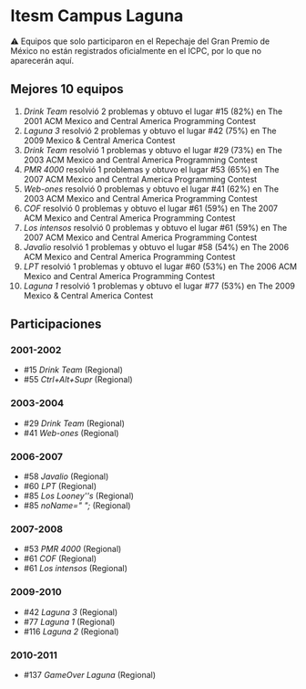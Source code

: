 # Itesm Campus Laguna

:warning: Equipos que solo participaron en el Repechaje del Gran Premio de México no están registrados oficialmente en el ICPC, por lo que no aparecerán aquí.

## Mejores 10 equipos

1. _Drink Team_ resolvió 2 problemas y obtuvo el lugar #15 (82%) en The 2001 ACM Mexico and Central America Programming Contest
1. _Laguna 3_ resolvió 2 problemas y obtuvo el lugar #42 (75%) en The 2009 Mexico & Central America Contest
1. _Drink Team_ resolvió 1 problemas y obtuvo el lugar #29 (73%) en The 2003 ACM Mexico and Central America Programming Contest
1. _PMR 4000_ resolvió 1 problemas y obtuvo el lugar #53 (65%) en The 2007 ACM Mexico and Central America Programming Contest
1. _Web-ones_ resolvió 0 problemas y obtuvo el lugar #41 (62%) en The 2003 ACM Mexico and Central America Programming Contest
1. _COF_ resolvió 0 problemas y obtuvo el lugar #61 (59%) en The 2007 ACM Mexico and Central America Programming Contest
1. _Los intensos_ resolvió 0 problemas y obtuvo el lugar #61 (59%) en The 2007 ACM Mexico and Central America Programming Contest
1. _Javalio_ resolvió 1 problemas y obtuvo el lugar #58 (54%) en The 2006 ACM Mexico and Central America Programming Contest
1. _LPT_ resolvió 1 problemas y obtuvo el lugar #60 (53%) en The 2006 ACM Mexico and Central America Programming Contest
1. _Laguna 1_ resolvió 1 problemas y obtuvo el lugar #77 (53%) en The 2009 Mexico & Central America Contest

## Participaciones

### 2001-2002

- #15 _Drink Team_ (Regional)
- #55 _Ctrl+Alt+Supr_ (Regional)

### 2003-2004

- #29 _Drink Team_ (Regional)
- #41 _Web-ones_ (Regional)

### 2006-2007

- #58 _Javalio_ (Regional)
- #60 _LPT_ (Regional)
- #85 _Los Looney''s_ (Regional)
- #85 _noName=" ";_ (Regional)

### 2007-2008

- #53 _PMR 4000_ (Regional)
- #61 _COF_ (Regional)
- #61 _Los intensos_ (Regional)

### 2009-2010

- #42 _Laguna 3_ (Regional)
- #77 _Laguna 1_ (Regional)
- #116 _Laguna 2_ (Regional)

### 2010-2011

- #137 _GameOver Laguna_ (Regional)




